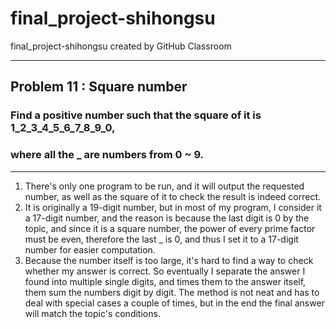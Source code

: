 # final_project-shihongsu
final_project-shihongsu created by GitHub Classroom
***
## Problem 11 : Square number

### Find a positive number such that the square of it is 1_2_3_4_5_6_7_8_9_0, 
### where all the _ are numbers from 0 ~ 9.
***
1. There's only one program to be run, and it will output the requested number, as well as the square of it to check the result is indeed correct.
2. It is originally a 19-digit number, but in most of my program, I consider it a 17-digit number, and the reason is because the last digit is 0 by the topic, and since it is a square number, the power of every prime factor must be even, therefore the last _ is 0, and thus I set it to a 17-digit number for easier computation.
3. Because the number itself is too large, it's hard to find a way to check whether my answer is correct. So eventually I separate the answer I found into multiple single digits, and times them to the answer itself, them sum the numbers digit by digit. The method is not neat and has to deal with special cases a couple of times, but in the end the final answer will match the topic's conditions.
